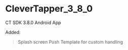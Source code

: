 # CleverTapper_3_8_0
CT SDK 3.8.0 Android App

Added:
>Splash screen
>Push Template for custom handling 
